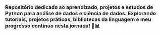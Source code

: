 ### Repositório dedicado ao aprendizado, projetos e estudos de Python para análise de dados e ciência de dados. Explorando tutoriais, projetos práticos, bibliotecas da linguagem e meu progresso contínuo nesta jornada! 🐍📊 
